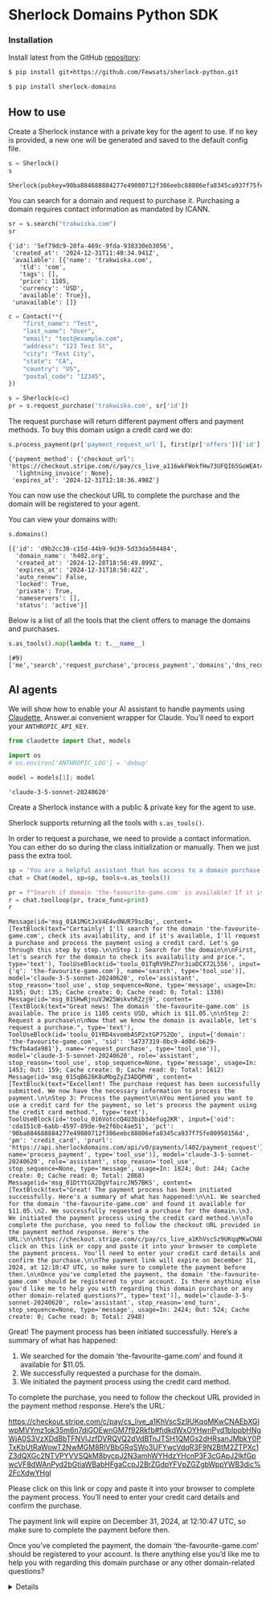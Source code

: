 # Sherlock Domains Python SDK


<!-- WARNING: THIS FILE WAS AUTOGENERATED! DO NOT EDIT! -->

### Installation

Install latest from the GitHub
[repository](https://github.com/Fewsats/sherlock-python):

``` sh
$ pip install git+https://github.com/Fewsats/sherlock-python.git
```

``` sh
$ pip install sherlock-domains
```

## How to use

Create a Sherlock instance with a private key for the agent to use. If
no key is provided, a new one will be generated and saved to the default
config file.

``` python
s = Sherlock()
s
```

    Sherlock(pubkey=90ba884688884277e49080712f386eebc88806efa8345ca937f75fe80950156d)

You can search for a domain and request to purchase it. Purchasing a
domain requires contact information as mandated by ICANN.

``` python
sr = s.search("trakwiska.com")
sr
```

    {'id': '5ef79dc9-20fa-469c-9fda-938330eb3056',
     'created_at': '2024-12-31T11:40:34.941Z',
     'available': [{'name': 'trakwiska.com',
       'tld': 'com',
       'tags': [],
       'price': 1105,
       'currency': 'USD',
       'available': True}],
     'unavailable': []}

``` python
c = Contact(**{
    "first_name": "Test",
    "last_name": "User",
    "email": "test@example.com",
    "address": "123 Test St",
    "city": "Test City",
    "state": "CA",
    "country": "US",
    "postal_code": "12345",
})

s = Sherlock(c=c)
pr = s.request_purchase('trakwiska.com', sr['id'])
```

The request purchase will return different payment offers and payment
methods. To buy this domain usign a credit card we do:

``` python
s.process_payment(pr['payment_request_url'], first(pr['offers'])['id'], 'credit_card', pr['payment_context_token'])
```

    {'payment_method': {'checkout_url': 'https://checkout.stripe.com/c/pay/cs_live_a116wkFWokfHw73UFQI65GoWEAt4JTEja6OG3v5GOcb1zZljF9a0BABkm0#fidkdWxOYHwnPyd1blppbHNgWjA0S3VzXDdBbTFNVlJzfDVRQVQ2dVdBTnJTSH1QMGs2dHRsanJMbkY0PTxKbUtRaWowT2NwMGM8RlVBbGRqSWo3UFYwcVdqR3F9N2BtM2ZTPXc1Z3dQXGc2NTVPYVVSQkM8bycpJ2N3amhWYHdzYHcnP3F3cGApJ2lkfGpwcVF8dWAnPyd2bGtiaWBabHFgaCcpJ2BrZGdpYFVpZGZgbWppYWB3dic%2FcXdwYHgl',
      'lightning_invoice': None},
     'expires_at': '2024-12-31T12:10:36.498Z'}

You can now use the checkout URL to complete the purchase and the domain
will be registered to your agent.

You can view your domains with:

``` python
s.domains()
```

    [{'id': 'd9b2cc30-c15d-44b9-9d39-5d33da504484',
      'domain_name': 'h402.org',
      'created_at': '2024-12-28T18:58:49.899Z',
      'expires_at': '2024-12-31T18:58:42Z',
      'auto_renew': False,
      'locked': True,
      'private': True,
      'nameservers': [],
      'status': 'active'}]

Below is a list of all the tools that the client offers to manage the
domains and purchases.

``` python
s.as_tools().map(lambda t: t.__name__)
```

    (#9) ['me','search','request_purchase','process_payment','domains','dns_records','create_dns','update_dns','delete_dns']

## AI agents

We will show how to enable your AI assistant to handle payments using
[Claudette](https://claudette.answer.ai), Answer.ai convenient wrapper
for Claude. You’ll need to export your `ANTHROPIC_API_KEY`.

``` python
from claudette import Chat, models
```

``` python
import os
# os.environ['ANTHROPIC_LOG'] = 'debug'
```

``` python
model = models[1]; model
```

    'claude-3-5-sonnet-20240620'

Create a Sherlock instance with a public & private key for the agent to
use.

Sherlock supports returning all the tools with `s.as_tools()`.

In order to request a purchase, we need to provide a contact
information. You can either do so during the class initialization or
manually. Then we just pass the extra tool.

``` python
sp = 'You are a helpful assistant that has access to a domain purchase API.'
chat = Chat(model, sp=sp, tools=s.as_tools())

pr = f"Search if domain 'the-favourite-game.com' is available? If it is request a purchase and process the payment using credit card method."
r = chat.toolloop(pr, trace_func=print)
r
```

    Message(id='msg_01A1MGtJxV4E4vdNUR79scBq', content=[TextBlock(text="Certainly! I'll search for the domain 'the-favourite-game.com', check its availability, and if it's available, I'll request a purchase and process the payment using a credit card. Let's go through this step by step.\n\nStep 1: Search for the domain\n\nFirst, let's search for the domain to check its availability and price.", type='text'), ToolUseBlock(id='toolu_01TqRV9hZ7nr3iaDCX72L556', input={'q': 'the-favourite-game.com'}, name='search', type='tool_use')], model='claude-3-5-sonnet-20240620', role='assistant', stop_reason='tool_use', stop_sequence=None, type='message', usage=In: 1195; Out: 135; Cache create: 0; Cache read: 0; Total: 1330)
    Message(id='msg_01SHwRjnuVJW25WskvhRZzj9', content=[TextBlock(text="Great news! The domain 'the-favourite-game.com' is available. The price is 1105 cents USD, which is $11.05.\n\nStep 2: Request a purchase\n\nNow that we know the domain is available, let's request a purchase.", type='text'), ToolUseBlock(id='toolu_01YRD4xvombASP2xtGP7S2Qo', input={'domain': 'the-favourite-game.com', 'sid': '54737319-0bc9-4d0d-b629-f9cfb4ada981'}, name='request_purchase', type='tool_use')], model='claude-3-5-sonnet-20240620', role='assistant', stop_reason='tool_use', stop_sequence=None, type='message', usage=In: 1453; Out: 159; Cache create: 0; Cache read: 0; Total: 1612)
    Message(id='msg_015qB626K8uMbgZyZ3ADQPHN', content=[TextBlock(text="Excellent! The purchase request has been successfully submitted. We now have the necessary information to process the payment.\n\nStep 3: Process the payment\n\nYou mentioned you want to use a credit card for the payment, so let's process the payment using the credit card method.", type='text'), ToolUseBlock(id='toolu_016VotccQ4U3bib34efug2KR', input={'oid': 'cda151c0-6abb-4597-89de-9e2f6bc4ae51', 'pct': '90ba884688884277e49080712f386eebc88806efa8345ca937f75fe80950156d', 'pm': 'credit_card', 'prurl': 'https://api.sherlockdomains.com/api/v0/payments/l402/payment_request'}, name='process_payment', type='tool_use')], model='claude-3-5-sonnet-20240620', role='assistant', stop_reason='tool_use', stop_sequence=None, type='message', usage=In: 1824; Out: 244; Cache create: 0; Cache read: 0; Total: 2068)
    Message(id='msg_01DtYtGX2DgVfaircJN57BKS', content=[TextBlock(text="Great! The payment process has been initiated successfully. Here's a summary of what has happened:\n\n1. We searched for the domain 'the-favourite-game.com' and found it available for $11.05.\n2. We successfully requested a purchase for the domain.\n3. We initiated the payment process using the credit card method.\n\nTo complete the purchase, you need to follow the checkout URL provided in the payment method response. Here's the URL:\n\nhttps://checkout.stripe.com/c/pay/cs_live_a1KhVscSz9UKqqMKwCNAEbXGIwpMVYmz1ok35m6n7diGOEwnGM7f92Rkfb#fidkdWxOYHwnPyd1blppbHNgWjA0S3VzXDdBbTFNVlJzfDVRQVQ2dVdBTnJTSH1QMGs2dHRsanJMbkY0PTxKbUtRaWowT2NwMGM8RlVBbGRqSWo3UFYwcVdqR3F9N2BtM2ZTPXc1Z3dQXGc2NTVPYVVSQkM8bycpJ2N3amhWYHdzYHcnP3F3cGApJ2lkfGpwcVF8dWAnPyd2bGtiaWBabHFgaCcpJ2BrZGdpYFVpZGZgbWppYWB3dic%2FcXdwYHgl\n\nPlease click on this link or copy and paste it into your browser to complete the payment process. You'll need to enter your credit card details and confirm the purchase.\n\nThe payment link will expire on December 31, 2024, at 12:10:47 UTC, so make sure to complete the payment before then.\n\nOnce you've completed the payment, the domain 'the-favourite-game.com' should be registered to your account. Is there anything else you'd like me to help you with regarding this domain purchase or any other domain-related questions?", type='text')], model='claude-3-5-sonnet-20240620', role='assistant', stop_reason='end_turn', stop_sequence=None, type='message', usage=In: 2424; Out: 524; Cache create: 0; Cache read: 0; Total: 2948)

Great! The payment process has been initiated successfully. Here’s a
summary of what has happened:

1.  We searched for the domain ‘the-favourite-game.com’ and found it
    available for \$11.05.
2.  We successfully requested a purchase for the domain.
3.  We initiated the payment process using the credit card method.

To complete the purchase, you need to follow the checkout URL provided
in the payment method response. Here’s the URL:

https://checkout.stripe.com/c/pay/cs_live_a1KhVscSz9UKqqMKwCNAEbXGIwpMVYmz1ok35m6n7diGOEwnGM7f92Rkfb#fidkdWxOYHwnPyd1blppbHNgWjA0S3VzXDdBbTFNVlJzfDVRQVQ2dVdBTnJTSH1QMGs2dHRsanJMbkY0PTxKbUtRaWowT2NwMGM8RlVBbGRqSWo3UFYwcVdqR3F9N2BtM2ZTPXc1Z3dQXGc2NTVPYVVSQkM8bycpJ2N3amhWYHdzYHcnP3F3cGApJ2lkfGpwcVF8dWAnPyd2bGtiaWBabHFgaCcpJ2BrZGdpYFVpZGZgbWppYWB3dic%2FcXdwYHgl

Please click on this link or copy and paste it into your browser to
complete the payment process. You’ll need to enter your credit card
details and confirm the purchase.

The payment link will expire on December 31, 2024, at 12:10:47 UTC, so
make sure to complete the payment before then.

Once you’ve completed the payment, the domain ‘the-favourite-game.com’
should be registered to your account. Is there anything else you’d like
me to help you with regarding this domain purchase or any other
domain-related questions?

<details>

- id: `msg_01DtYtGX2DgVfaircJN57BKS`
- content:
  `[{'text': "Great! The payment process has been initiated successfully. Here's a summary of what has happened:\n\n1. We searched for the domain 'the-favourite-game.com' and found it available for $11.05.\n2. We successfully requested a purchase for the domain.\n3. We initiated the payment process using the credit card method.\n\nTo complete the purchase, you need to follow the checkout URL provided in the payment method response. Here's the URL:\n\nhttps://checkout.stripe.com/c/pay/cs_live_a1KhVscSz9UKqqMKwCNAEbXGIwpMVYmz1ok35m6n7diGOEwnGM7f92Rkfb#fidkdWxOYHwnPyd1blppbHNgWjA0S3VzXDdBbTFNVlJzfDVRQVQ2dVdBTnJTSH1QMGs2dHRsanJMbkY0PTxKbUtRaWowT2NwMGM8RlVBbGRqSWo3UFYwcVdqR3F9N2BtM2ZTPXc1Z3dQXGc2NTVPYVVSQkM8bycpJ2N3amhWYHdzYHcnP3F3cGApJ2lkfGpwcVF8dWAnPyd2bGtiaWBabHFgaCcpJ2BrZGdpYFVpZGZgbWppYWB3dic%2FcXdwYHgl\n\nPlease click on this link or copy and paste it into your browser to complete the payment process. You'll need to enter your credit card details and confirm the purchase.\n\nThe payment link will expire on December 31, 2024, at 12:10:47 UTC, so make sure to complete the payment before then.\n\nOnce you've completed the payment, the domain 'the-favourite-game.com' should be registered to your account. Is there anything else you'd like me to help you with regarding this domain purchase or any other domain-related questions?", 'type': 'text'}]`
- model: `claude-3-5-sonnet-20240620`
- role: `assistant`
- stop_reason: `end_turn`
- stop_sequence: `None`
- type: `message`
- usage:
  `{'cache_creation_input_tokens': 0, 'cache_read_input_tokens': 0, 'input_tokens': 2424, 'output_tokens': 524}`

</details>
